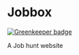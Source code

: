 # Jobbox

[![Greenkeeper badge](https://badges.greenkeeper.io/SandeepVattapparambil/Jobbox.svg)](https://greenkeeper.io/)

A Job hunt website
